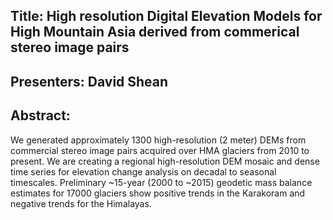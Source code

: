 ## Title:  High resolution Digital Elevation Models for High Mountain Asia derived from commerical stereo image pairs 

## Presenters: David Shean

## Abstract:

We generated approximately 1300 high-resolution (2 meter) DEMs from commercial stereo image pairs acquired over HMA glaciers from 2010 to present.  We are creating a regional high-resolution DEM mosaic and dense time series for elevation change analysis on decadal to seasonal timescales.  Preliminary ~15-year (2000 to ~2015) geodetic mass balance estimates for 17000 glaciers show positive trends in the Karakoram and negative trends for the Himalayas.